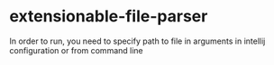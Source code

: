 # extensionable-file-parser

In order to run, you need to specify path to file in arguments in intellij configuration or from command line 
